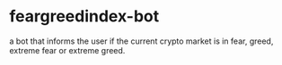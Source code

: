 # feargreedindex-bot

a bot that informs the user if the current crypto market is in fear, greed, extreme fear or extreme greed.

